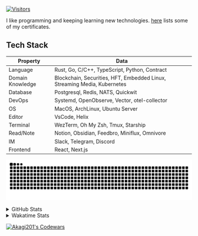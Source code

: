 <!-- markdownlint-disable MD041 MD010 MD033 -->
[![Visitors](https://api.visitorbadge.io/api/daily?path=Akagi201%2FAkagi201&label=Visitors%20Today&countColor=%2337d67a)](https://visitorbadge.io/status?path=Akagi201%2FAkagi201)

I like programming and keeping learning new technologies. [here](https://github.com/Akagi201/blockchain) lists some of my certificates.

## Tech Stack

| Property         	| Data                                                                               	|
|------------------	|------------------------------------------------------------------------------------	|
| Language         	| Rust, Go, C/C++, TypeScript, Python, Contract                                       |
| Domain Knowledge 	| Blockchain, Securities, HFT, Embedded Linux, Streaming Media, Kubernetes            |
| Database         	| Postgresql, Redis, NATS, Quickwit                                                   |
| DevOps            | Systemd, OpenObserve, Vector, otel-collector                                        |
| OS               	| MacOS, ArchLinux, Ubuntu Server                                                     |
| Editor           	| VsCode, Helix                                                                       |
| Terminal          | WezTerm, Oh My Zsh, Tmux, Starship                                                  |
| Read/Note         | Notion, Obsidian, Feedbro, Miniflux, Omnivore                                       |
| IM               	| Slack, Telegram, Discord                                                            |
| Frontend          | React, Next.js                                                                      |

[![github contribution grid snake animation](https://raw.githubusercontent.com/Akagi201/Akagi201/output/github-contribution-grid-snake.svg#gh-light-mode-only)](https://github.com/Akagi201)

<details>
<summary>GitHub Stats</summary>
  <a href="https://github.com/Akagi201"><img alt="Profile Detail" src="https://raw.githubusercontent.com/Akagi201/Akagi201/master/profile-summary-card-output/dracula/0-profile-details.svg" /></a>
  <a href="https://github.com/Akagi201"><img alt="Github Stats" src="https://raw.githubusercontent.com/Akagi201/Akagi201/master/profile-summary-card-output/dracula/3-stats.svg" /></a>
  <a href="https://github.com/Akagi201"><img alt="Lang By Commits" src="https://raw.githubusercontent.com/Akagi201/Akagi201/master/profile-summary-card-output/dracula/2-most-commit-language.svg" /></a>
</details>

<details>
<summary>Wakatime Stats</summary>
<br>

<!--START_SECTION:waka-->

```txt
From: 08 March 2024 - To: 15 March 2024

Total Time: 23 hrs 20 mins

Other      19 hrs 48 mins  █████████████████████▒░░░   84.89 %
sh         1 hr 31 mins    █▓░░░░░░░░░░░░░░░░░░░░░░░   06.54 %
Rust       1 hr 14 mins    █▒░░░░░░░░░░░░░░░░░░░░░░░   05.35 %
Markdown   18 mins         ▒░░░░░░░░░░░░░░░░░░░░░░░░   01.32 %
YAML       11 mins         ▒░░░░░░░░░░░░░░░░░░░░░░░░   00.81 %
Docker     6 mins          ░░░░░░░░░░░░░░░░░░░░░░░░░   00.50 %
INI        3 mins          ░░░░░░░░░░░░░░░░░░░░░░░░░   00.24 %
TOML       2 mins          ░░░░░░░░░░░░░░░░░░░░░░░░░   00.20 %
Bash       0 secs          ░░░░░░░░░░░░░░░░░░░░░░░░░   00.07 %
JSON       0 secs          ░░░░░░░░░░░░░░░░░░░░░░░░░   00.03 %
```

<!--END_SECTION:waka-->

</details>

<a href="https://www.codewars.com/users/Akagi201"><img alt="Akagi201's Codewars" src="https://www.codewars.com/users/Akagi201/badges/small"></a>

